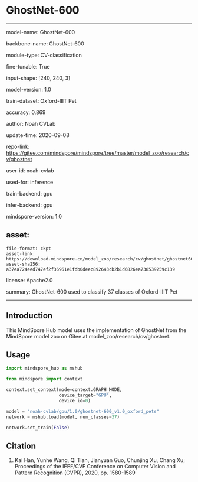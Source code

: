 # GhostNet-600

---

model-name: GhostNet-600

backbone-name: GhostNet-600

module-type: CV-classification

fine-tunable: True

input-shape: [240, 240, 3]

model-version: 1.0

train-dataset: Oxford-IIIT Pet

accuracy: 0.869



author: Noah CVLab

update-time: 2020-09-08

repo-link: https://gitee.com/mindspore/mindspore/tree/master/model_zoo/research/cv/ghostnet

user-id: noah-cvlab

used-for: inference

train-backend: gpu

infer-backend: gpu

mindspore-version: 1.0

asset:
  -
    file-format: ckpt
    asset-link: https://download.mindspore.cn/model_zoo/research/cv/ghostnet/ghostnet600M_pets.ckpt
    asset-sha256: a37ea724eed747ef2f36961e1fdb0deec892643cb2b1d6826ea738539259c139

license: Apache2.0

summary: GhostNet-600 used to classify 37 classes of Oxford-IIIT Pet

---


## Introduction

This MindSpore Hub model uses the implementation of GhostNet from the MindSpore model zoo on Gitee at
model_zoo/research/cv/ghostnet.


## Usage

```python
import mindspore_hub as mshub

from mindspore import context

context.set_context(mode=context.GRAPH_MODE,
                    device_target="GPU",
                    device_id=0)

model = "noah-cvlab/gpu/1.0/ghostnet-600_v1.0_oxford_pets"
network = mshub.load(model, num_classes=37)

network.set_train(False)
```

## Citation

1. Kai Han, Yunhe Wang, Qi Tian, Jianyuan Guo, Chunjing Xu, Chang Xu; Proceedings of the IEEE/CVF Conference on Computer Vision and Pattern Recognition (CVPR), 2020, pp. 1580-1589